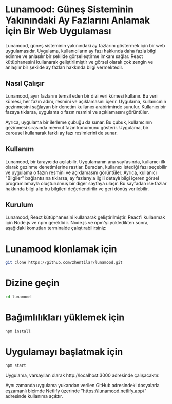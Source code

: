 # Lunamood: Güneş Sisteminin Yakınındaki Ay Fazlarını Anlamak İçin Bir Web Uygulaması

Lunamood, güneş sisteminin yakınındaki ay fazlarını göstermek için bir web uygulamasıdır. Uygulama, kullanıcıların ay fazı hakkında daha fazla bilgi edinme ve anlaşılır bir şekilde görselleştirme imkanı sağlar. React kütüphanesini kullanarak geliştirilmiştir ve görsel olarak çok zengin ve anlaşılır bir şekilde ay fazları hakkında bilgi vermektedir.

## Nasıl Çalışır

Lunamood, ayın fazlarını temsil eden bir dizi veri kümesi kullanır. Bu veri kümesi, her fazın adını, resmini ve açıklamasını içerir. Uygulama, kullanıcının gezinmesini sağlayan bir denetim kullanıcı arabiriminde sunulur. Kullanıcı bir fazaya tıklarsa, uygulama o fazın resmini ve açıklamasını görüntüler.

Ayrıca, uygulama bir ilerleme çubuğu da sunar. Bu çubuk, kullanıcının gezinmesi sırasında mevcut fazın konumunu gösterir. Uygulama, bir carousel kullanarak farklı ay fazı resimlerini de sunar.

## Kullanım

Lunamood, bir tarayıcıda açılabilir. Uygulamanın ana sayfasında, kullanıcı ilk olarak gezinme denetimlerine rastlar. Buradan, kullanıcı istediği fazı seçebilir ve uygulama o fazın resmini ve açıklamasını görüntüler. Ayrıca, kullanıcı "Bilgiler" bağlantısına tıklarsa, ay fazlarıyla ilgili detaylı bilgi içeren görsel programlamayla oluşturulmuş bir diğer sayfaya ulaşır. Bu sayfadan ise fazlar hakkında bilgi alıp bu bilgileri değerlendirilir ve geri dönüş verilebilir.

## Kurulum

Lunamood, React kütüphanesini kullanarak geliştirilmiştir. React'i kullanmak için Node.js ve npm gereklidir. Node.js ve npm'yi yükledikten sonra, aşağıdaki komutları terminalde çalıştırabilirsiniz:


# Lunamood klonlamak için
```bash
git clone https://github.com/zhentilar/lunamood.git
```
# Dizine geçin
```bash
cd lunamood
```
# Bağımlılıkları yüklemek için
```bash
npm install
```
# Uygulamayı başlatmak için
```bash
npm start
```
Uygulama, varsayılan olarak http://localhost:3000 adresinde çalışacaktır.

Aynı zamanda uygulama yukarıdan verilen GitHub adresindeki dosyalarla eşzamanlı biçimde Netlify üzerinde "https://lunamood.netlify.app/" adresinde kullanıma açıktır.
